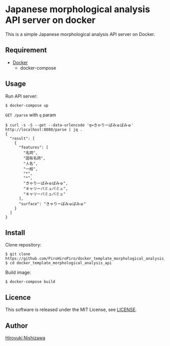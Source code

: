 # Japanese morphological analysis API server on docker

This is a simple Japanese morphological analysis API server on Docker.

## Requirement

- [Docker](https://www.docker.com/)
  - docker-compose

## Usage

Run API server:

```shell
$ docker-compose up
```

`GET /parse` with `q` param
```shell
$ curl -s -S --get --data-urlencode 'q=きゃりーぱみゅぱみゅ' http://localhost:8080/parse | jq .
{
  "result": [
    {
      "features": [
        "名詞",
        "固有名詞",
        "人名",
        "一般",
        "*",
        "*",
        "きゃりーぱみゅぱみゅ",
        "キャリーパミュパミュ",
        "キャリーパミュパミュ"
      ],
      "surface": "きゃりーぱみゅぱみゅ"
    }
  ]
}
```

## Install

Clone repository:

```shell
$ git clone https://github.com/PiroHiroPiro/docker_template_morphological_analysis_api.git
$ cd docker_template_morphological_analysis_api
```

Build image:

```shell
$ docker-compose build
```

## Licence

This software is released under the MIT License, see [LICENSE](https://github.com/PiroHiroPiro/docker_template_morphological_analysis_api/blob/master/LICENSE).

## Author

[Hiroyuki Nishizawa](https://github.com/PiroHiroPiro)
